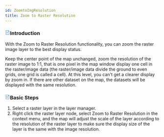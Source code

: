 ```yaml
---
id: ZoomtoImgResolution
title: Zoom to Raster Resolution
---
```

### ![](../../img/read.gif)Introduction

With the Zoom to Raster Resolution functionality, you can zoom the raster image layer to the best display status.

Keep the center point of the map unchanged, zoom the resolution of the raster image to 1:1, that is one pixel in the map window display one cell in the raster/image data (the raster/image data divide the ground to even grids, one grid is called a cell). At this level, you can't get a clearer display by zoom in. If there are other dataset on the map, the datasets will be displayed with the same resolution.

### ![](../../img/read.gif)Basic Steps

1. Select a raster layer in the layer manager.
2. Right click the raster layer node, select Zoom to Raster Resolution in the context menu, and the map will adjust the scale of the layer according to the resolution of the raster layer to make sure the display size of the layer is the same with the image resolution.